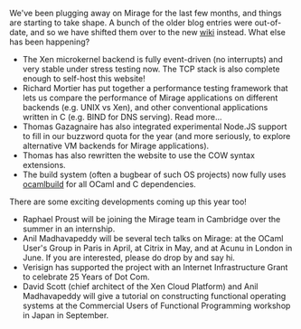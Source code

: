 We've been plugging away on Mirage for the last few months, and things are starting to take shape. A bunch of the older blog entries were out-of-date, and so we have shifted them over to the new [wiki](/wiki) instead. What else has been happening?

* The Xen microkernel backend is fully event-driven (no interrupts) and very stable under stress testing now. The TCP stack is also complete enough to self-host this website!
* Richard Mortier has put together a performance testing framework that lets us compare the performance of Mirage applications on different backends (e.g. UNIX vs Xen), and other conventional applications written in C (e.g. BIND for DNS serving). Read more...
* Thomas Gazagnaire has also integrated experimental Node.JS support to fill in our buzzword quota for the year (and more seriously, to explore alternative VM backends for Mirage applications). 
* Thomas has also rewritten the website to use the COW syntax extensions.
* The build system (often a bugbear of such OS projects) now fully uses [ocamlbuild]() for all OCaml and C dependencies.

There are some exciting developments coming up this year too!

* Raphael Proust will be joining the Mirage team in Cambridge over the summer in an internship.
* Anil Madhavapeddy will be several tech talks on Mirage: at the OCaml User's Group in Paris in April, at Citrix in May, and at Acunu in London in June. If you are interested, please do drop by and say hi.
* Verisign has supported the project with an Internet Infrastructure Grant to celebrate 25 Years of Dot Com.
* David Scott (chief architect of the Xen Cloud Platform) and Anil Madhavapeddy will give a tutorial on constructing functional operating systems at the Commercial Users of Functional Programming workshop in Japan in September.

